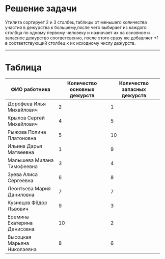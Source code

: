 # **Решение задачи**
Утилита сортирует 2 и 3 столбец таблицы от меньшего количества участия в дежурства к большему,после чего выбирает из каждого столбца по одному первому человеку и назначает их на основное и запасное дежурство
соответсвенно, после этого сразу же добавляет +1 в соответствующий столбец к их исходному числу дежурств.

---
# **Таблица**
| ФИО работника  | Количество основных дежурств | Количество запасных дежурств |
| ------- | -------- | -------- |
| Дорофеев Илья Михайлович   | 2    | 1 |
| Крылов Сергей Михайлович   | 4    | 5 |
| Рыжова Полина Платоновна   | 5    | 10 |
| Ильина Дарья Матвеевна   | 1    | 9 |
| Малышева Милана Тимофеевна   | 3    | 4 |
| Зуева Алиса Сергеевна   | 6    | 8 |
| Леонтьева Мария Даниловна   | 7    | 7 |
| Кузнецов Фёдор Львович   | 9    | 3 |
| Еремина Екатерина Денисовна   | 10    | 2 |
| Высоцкая Марьяна Николаевна   | 8    | 6 |
